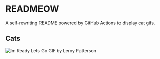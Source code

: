 # READMEOW

A self-rewriting README powered by GitHub Actions to display cat gifs.

## Cats

![Im Ready Lets Go GIF by Leroy Patterson](https://media3.giphy.com/media/CjmvTCZf2U3p09Cn0h/200.gif?cid=9acd02da1i8brrt4zoebm23nsm2pzicli4yfwa9q4v49v76m&ep=v1_gifs_search&rid=200.gif&ct=g)

